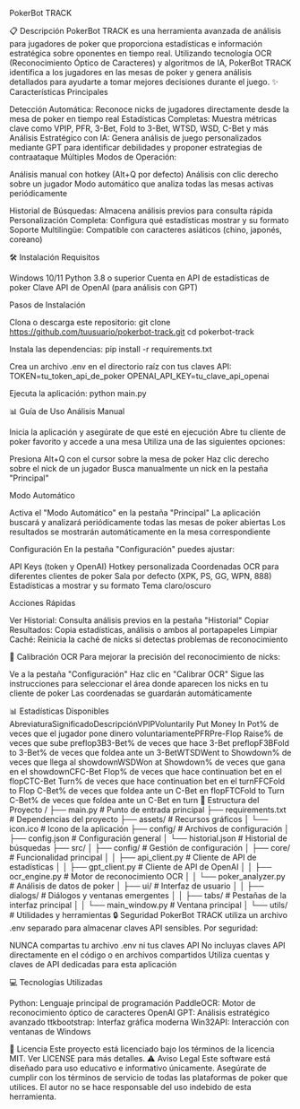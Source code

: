 PokerBot TRACK

📋 Descripción
PokerBot TRACK es una herramienta avanzada de análisis para jugadores de poker que proporciona estadísticas e información estratégica sobre oponentes en tiempo real. Utilizando tecnología OCR (Reconocimiento Óptico de Caracteres) y algoritmos de IA, PokerBot TRACK identifica a los jugadores en las mesas de poker y genera análisis detallados para ayudarte a tomar mejores decisiones durante el juego.
✨ Características Principales

Detección Automática: Reconoce nicks de jugadores directamente desde la mesa de poker en tiempo real
Estadísticas Completas: Muestra métricas clave como VPIP, PFR, 3-Bet, Fold to 3-Bet, WTSD, WSD, C-Bet y más
Análisis Estratégico con IA: Genera análisis de juego personalizados mediante GPT para identificar debilidades y proponer estrategias de contraataque
Múltiples Modos de Operación:

Análisis manual con hotkey (Alt+Q por defecto)
Análisis con clic derecho sobre un jugador
Modo automático que analiza todas las mesas activas periódicamente


Historial de Búsquedas: Almacena análisis previos para consulta rápida
Personalización Completa: Configura qué estadísticas mostrar y su formato
Soporte Multilingüe: Compatible con caracteres asiáticos (chino, japonés, coreano)

🛠️ Instalación
Requisitos

Windows 10/11
Python 3.8 o superior
Cuenta en API de estadísticas de poker
Clave API de OpenAI (para análisis con GPT)

Pasos de Instalación

Clona o descarga este repositorio:
git clone https://github.com/tuusuario/pokerbot-track.git
cd pokerbot-track

Instala las dependencias:
pip install -r requirements.txt

Crea un archivo .env en el directorio raíz con tus claves API:
TOKEN=tu_token_api_de_poker
OPENAI_API_KEY=tu_clave_api_openai

Ejecuta la aplicación:
python main.py


📊 Guía de Uso
Análisis Manual

Inicia la aplicación y asegúrate de que esté en ejecución
Abre tu cliente de poker favorito y accede a una mesa
Utiliza una de las siguientes opciones:

Presiona Alt+Q con el cursor sobre la mesa de poker
Haz clic derecho sobre el nick de un jugador
Busca manualmente un nick en la pestaña "Principal"



Modo Automático

Activa el "Modo Automático" en la pestaña "Principal"
La aplicación buscará y analizará periódicamente todas las mesas de poker abiertas
Los resultados se mostrarán automáticamente en la mesa correspondiente

Configuración
En la pestaña "Configuración" puedes ajustar:

API Keys (token y OpenAI)
Hotkey personalizada
Coordenadas OCR para diferentes clientes de poker
Sala por defecto (XPK, PS, GG, WPN, 888)
Estadísticas a mostrar y su formato
Tema claro/oscuro

Acciones Rápidas

Ver Historial: Consulta análisis previos en la pestaña "Historial"
Copiar Resultados: Copia estadísticas, análisis o ambos al portapapeles
Limpiar Caché: Reinicia la caché de nicks si detectas problemas de reconocimiento

🔧 Calibración OCR
Para mejorar la precisión del reconocimiento de nicks:

Ve a la pestaña "Configuración"
Haz clic en "Calibrar OCR"
Sigue las instrucciones para seleccionar el área donde aparecen los nicks en tu cliente de poker
Las coordenadas se guardarán automáticamente

📊 Estadísticas Disponibles
AbreviaturaSignificadoDescripciónVPIPVoluntarily Put Money In Pot% de veces que el jugador pone dinero voluntariamentePFRPre-Flop Raise% de veces que sube preflop3B3-Bet% de veces que hace 3-Bet preflopF3BFold to 3-Bet% de veces que foldea ante un 3-BetWTSDWent to Showdown% de veces que llega al showdownWSDWon at Showdown% de veces que gana en el showdownCFC-Bet Flop% de veces que hace continuation bet en el flopCTC-Bet Turn% de veces que hace continuation bet en el turnFFCFold to Flop C-Bet% de veces que foldea ante un C-Bet en flopFTCFold to Turn C-Bet% de veces que foldea ante un C-Bet en turn
🧩 Estructura del Proyecto
/
├── main.py                 # Punto de entrada principal
├── requirements.txt        # Dependencias del proyecto
├── assets/                 # Recursos gráficos
│   └── icon.ico            # Icono de la aplicación
├── config/                 # Archivos de configuración
│   ├── config.json         # Configuración general
│   └── historial.json      # Historial de búsquedas
├── src/
│   ├── config/             # Gestión de configuración
│   ├── core/               # Funcionalidad principal
│   │   ├── api_client.py   # Cliente de API de estadísticas
│   │   ├── gpt_client.py   # Cliente de API de OpenAI
│   │   ├── ocr_engine.py   # Motor de reconocimiento OCR
│   │   └── poker_analyzer.py # Análisis de datos de poker
│   ├── ui/                 # Interfaz de usuario
│   │   ├── dialogs/        # Diálogos y ventanas emergentes
│   │   ├── tabs/           # Pestañas de la interfaz principal
│   │   └── main_window.py  # Ventana principal
│   └── utils/              # Utilidades y herramientas
🔒 Seguridad
PokerBot TRACK utiliza un archivo .env separado para almacenar claves API sensibles. Por seguridad:

NUNCA compartas tu archivo .env ni tus claves API
No incluyas claves API directamente en el código o en archivos compartidos
Utiliza cuentas y claves de API dedicadas para esta aplicación

💻 Tecnologías Utilizadas

Python: Lenguaje principal de programación
PaddleOCR: Motor de reconocimiento óptico de caracteres
OpenAI GPT: Análisis estratégico avanzado
ttkbootstrap: Interfaz gráfica moderna
Win32API: Interacción con ventanas de Windows

📜 Licencia
Este proyecto está licenciado bajo los términos de la licencia MIT. Ver LICENSE para más detalles.
⚠️ Aviso Legal
Este software está diseñado para uso educativo e informativo únicamente. Asegúrate de cumplir con los términos de servicio de todas las plataformas de poker que utilices. El autor no se hace responsable del uso indebido de esta herramienta.
